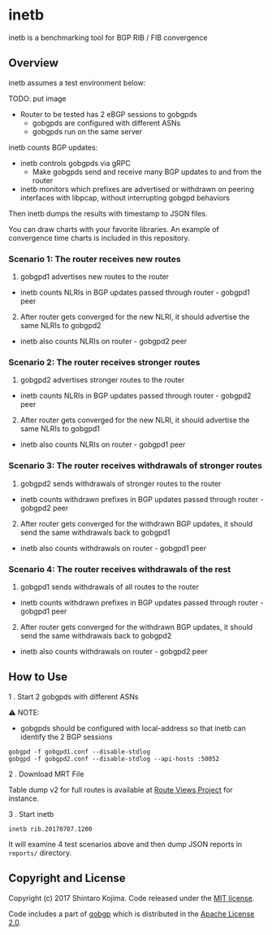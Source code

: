 # inetb

inetb is a benchmarking tool for BGP RIB / FIB convergence


## Overview

inetb assumes a test environment below:

TODO: put image

* Router to be tested has 2 eBGP sessions to gobgpds
  * gobgpds are configured with different ASNs
  * gobgpds run on the same server

inetb counts BGP updates:

* inetb controls gobgpds via gRPC
  * Make gobgpds send and receive many BGP updates to and from the router
* inetb monitors which prefixes are advertised or withdrawn on peering interfaces with libpcap, without interrupting gobgpd behaviors

Then inetb dumps the results with timestamp to JSON files.

You can draw charts with your favorite libraries. An example of convergence time charts is included in this repository.


### Scenario 1: The router receives new routes

1. gobgpd1 advertises new routes to the router
  * inetb counts NLRIs in BGP updates passed through router - gobgpd1 peer
2. After router gets converged for the new NLRI, it should advertise the same NLRIs to gobgpd2
  * inetb also counts NLRIs on router - gobgpd2 peer

### Scenario 2: The router receives stronger routes

1. gobgpd2 advertises stronger routes to the router
  * inetb counts NLRIs in BGP updates passed through router - gobgpd2 peer
2. After router gets converged for the new NLRI, it should advertise the same NLRIs to gobgpd1
  * inetb also counts NLRIs on router - gobgpd1 peer

### Scenario 3: The router receives withdrawals of stronger routes

1. gobgpd2 sends withdrawals of stronger routes to the router
  * inetb counts withdrawn prefixes in BGP updates passed through router - gobgpd2 peer
2. After router gets converged for the withdrawn BGP updates, it should send the same withdrawals back to gobgpd1
  * inetb also counts withdrawals on router - gobgpd1 peer

### Scenario 4: The router receives withdrawals of the rest

1. gobgpd1 sends withdrawals of all routes to the router
  * inetb counts withdrawn prefixes in BGP updates passed through router - gobgpd1 peer
2. After router gets converged for the withdrawn BGP updates, it should send the same withdrawals back to gobgpd2
  * inetb also counts withdrawals on router - gobgpd2 peer


## How to Use

1 . Start 2 gobgpds with different ASNs

:warning: NOTE:

* gobgpds should be configured with local-address so that inetb can identify the 2 BGP sessions

```
gobgpd -f gobgpd1.conf --disable-stdlog
gobgpd -f gobgpd2.conf --disable-stdlog --api-hosts :50052
```

2 . Download MRT File

Table dump v2 for full routes is available at [Route Views Project](http://archive.routeviews.org/) for instance.

3 . Start inetb

```
inetb rib.20170707.1200
```

It will examine 4 test scenarios above and then dump JSON reports in ```reports/``` directory.


## Copyright and License

Copyright (c) 2017 Shintaro Kojima. Code released under the [MIT license](LICENSE.txt).

Code includes a part of [gobgp](https://github.com/osrg/gobgp/) which is distributed in the [Apache License 2.0](https://www.apache.org/licenses/LICENSE-2.0).
